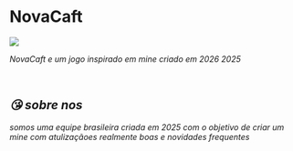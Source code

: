 # NovaCaft

<img src="https://i.postimg.cc/v8hVRDgp/d86ef9a30c3683dfca1de84e9f4f575b.jpg">

<i> NovaCaft <i> e um jogo inspirado em mine criado em 2026
2025 

<br>
 <h2>😘 sobre nos</h2>
 <p>
somos uma equipe brasileira criada em 2025 com o objetivo de criar um mine com atulizaçãoes realmente boas e novidades frequentes 
  
 </p>

 
